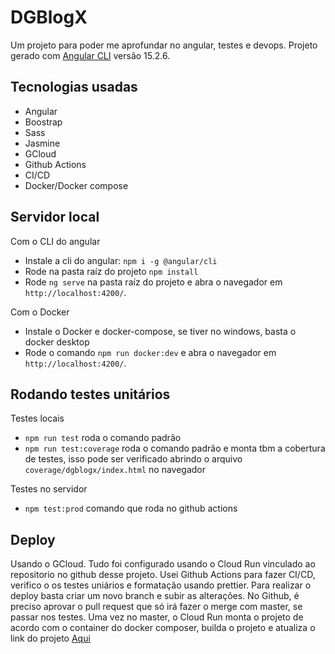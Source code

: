# DGBlogX

Um projeto para poder me aprofundar no angular, testes e devops.
Projeto gerado com [Angular CLI](https://github.com/angular/angular-cli) versão 15.2.6.

## Tecnologias usadas

- Angular
- Boostrap
- Sass
- Jasmine
- GCloud
- Github Actions
- CI/CD
- Docker/Docker compose

## Servidor local

Com o CLI do angular

- Instale a cli do angular: `npm i -g @angular/cli`
- Rode na pasta raíz do projeto `npm install`
- Rode `ng serve` na pasta raíz do projeto e abra o navegador em `http://localhost:4200/`.

Com o Docker

- Instale o Docker e docker-compose, se tiver no windows, basta o docker desktop
- Rode o comando `npm run docker:dev` e abra o navegador em `http://localhost:4200/`.

## Rodando testes unitários

Testes locais

- `npm run test` roda o comando padrão
- `npm run test:coverage` roda o comando padrão e monta tbm a cobertura de testes, isso pode ser verificado abrindo o arquivo `coverage/dgblogx/index.html` no navegador

Testes no servidor

- `npm test:prod` comando que roda no github actions

## Deploy

Usando o GCloud.
Tudo foi configurado usando o Cloud Run vinculado ao repositorio no github desse projeto.
Usei Github Actions para fazer CI/CD, verifico o os testes uniários e formatação usando prettier.
Para realizar o deploy basta criar um novo branch e subir as alterações.
No Github, é preciso aprovar o pull request que só irá fazer o merge com master, se passar nos testes.
Uma vez no master, o Cloud Run monta o projeto de acordo com o container do docker composer, builda o projeto e atualiza o link do projeto [Aqui](https://dgblogx-2w3lnom44a-uc.a.run.app)
